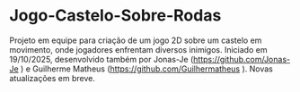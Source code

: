 # Jogo-Castelo-Sobre-Rodas
Projeto em equipe para criação de um jogo 2D sobre um castelo em movimento, onde jogadores enfrentam diversos inimigos. Iniciado em 19/10/2025, desenvolvido também por Jonas-Je (https://github.com/Jonas-Je ) e Guilherme Matheus (https://github.com/Guilhermatheus ). Novas atualizações em breve.
